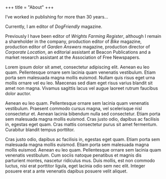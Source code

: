 +++
title = "About"
+++

I’ve worked in publishing for more than 30 years…

Currently, I am editor of _DogFriendly_ magazine.

Previously I have been editor of _Wrights Farming Register_, although I remain a shareholder in the company, production editor of _Bike_ magazine, production editor of _Garden Answers_ magazine, production director of _Corporate Location_, an editorial assistant at Beacon Publications and a market research assistant at the Association of Free Newspapers.

Lorem ipsum dolor sit amet, consectetur adipiscing elit. Aenean eu leo quam. Pellentesque ornare sem lacinia quam venenatis vestibulum. Etiam porta sem malesuada magna mollis euismod. Nullam quis risus eget urna mollis ornare vel eu leo. Maecenas sed diam eget risus varius blandit sit amet non magna. Vivamus sagittis lacus vel augue laoreet rutrum faucibus dolor auctor.

Aenean eu leo quam. Pellentesque ornare sem lacinia quam venenatis vestibulum. Praesent commodo cursus magna, vel scelerisque nisl consectetur et. Aenean lacinia bibendum nulla sed consectetur. Etiam porta sem malesuada magna mollis euismod. Cras justo odio, dapibus ac facilisis in, egestas eget quam. Cras mattis consectetur purus sit amet fermentum. Curabitur blandit tempus porttitor.

Cras justo odio, dapibus ac facilisis in, egestas eget quam. Etiam porta sem malesuada magna mollis euismod. Etiam porta sem malesuada magna mollis euismod. Aenean eu leo quam. Pellentesque ornare sem lacinia quam venenatis vestibulum. Cum sociis natoque penatibus et magnis dis parturient montes, nascetur ridiculus mus. Duis mollis, est non commodo luctus, nisi erat porttitor ligula, eget lacinia odio sem nec elit. Integer posuere erat a ante venenatis dapibus posuere velit aliquet.